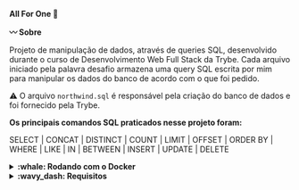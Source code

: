 <strong>All For One :triangular_flag_on_post: </strong>

<strong>:wavy_dash: Sobre</strong>

Projeto de manipulação de dados, através de queries SQL, desenvolvido durante o curso de Desenvolvimento Web Full Stack da Trybe. Cada arquivo iniciado pela palavra desafio armazena uma query SQL escrita por mim para manipular os dados do banco de acordo com o que foi pedido.

⚠️ O arquivo ``northwind.sql`` é responsável pela criação do banco de dados e foi fornecido pela Trybe.

<strong> Os principais comandos SQL praticados nesse projeto foram: </strong>

SELECT | CONCAT | DISTINCT | COUNT | LIMIT | OFFSET | ORDER BY | WHERE | LIKE | IN | BETWEEN | INSERT | UPDATE | DELETE

<details>
<summary><strong>:whale: Rodando com o Docker</strong></summary><br />

Obs: O seu docker-compose precisa estar na versão 1.29 ou superior.
 
Clone o repositório:
```bash
git clone git@github.com:layanenu/mysql-all-for-one.git
```

Entre no diretório car-shop:
```bash
cd mysql-all-for-one
```

Instale as dependências do projeto:
```bash
npm install
```
  
Suba a orquestração de containers:
```bash
docker-compose up -d
```
  
Esses serviços irão inicializar um container chamado all_for_one e outro chamado all_for_one_db
  
Execute as queries do arquivo ``northwind.sql`` no cliente MySQL para criar o banco de dados

Execute as queries dos arquivos iniciados pela palavra ``desafio`` no banco criado anteriormente para realizar cada busca
  
</details>

<details>
  <summary><strong>:wavy_dash: Requisitos</strong></summary><br />
1 - Exiba apenas os nomes dos produtos na tabela products.<br />
2 - Exiba os dados de todas as colunas da tabela products.<br />
3 - Escreva uma query que exiba os valores da coluna que representa a primary key da tabela products.<br />
4 - Conte quantos registros existem na coluna product_name da tabela products.<br />
5 - Monte uma query que exiba os dados da tabela products a partir do quarto registro até o décimo terceiro.<br />
6 - Exiba os dados das colunas product_name e id da tabela products de maneira que os resultados estejam em ordem alfabética dos nomes.<br />
7 - Mostre apenas os ids dos 5 últimos registros da tabela products (a ordernação deve ser baseada na coluna id).<br />
8 - Faça uma consulta que retorne três colunas, respectivamente, com os nomes 'A', 'Trybe' e 'eh', e com valores referentes a soma de '5 + 6', a string 'de', a soma de '2 + 8'.<br />
9 - Mostre todos os valores de notes da tabela purchase_orders que não são nulos.<br />
10 - Mostre todos os dados da tabela purchase_orders em ordem decrescente, ordenados por created_by em que o created_by é maior ou igual a 3.<br />
11 - Exiba os dados da coluna notes da tabela purchase_orders em que seu valor de Purchase generated based on Order é maior ou igual a 30 e menor ou igual a 39.<br />
12 - Mostre as submitted_date de purchase_orders em que a submitted_date é do dia 26 de abril de 2006.<br />
13 - Mostre o supplier_id das purchase_orders em que o supplier_id seja 1 ou 3.<br />
14 - Mostre os resultados da coluna supplier_id da tabela purchase_orders em que o supplier_id seja maior ou igual a 1 e menor ou igual 3.<br />
15 - Mostre somente as horas (sem os minutos e os segundos) da coluna submitted_date de todos registros da tabela purchase_orders.<br />
16 - Exiba a submitted_date das purchase_orders que estão entre 2006-01-26 00:00:00 e 2006-03-31 23:59:59.<br />
17 - Mostre os registros das colunas id e supplier_id das purchase_orders em que os supplier_id sejam tanto 1, ou 3, ou 5, ou 7.<br />
18 - Mostre todos os registros de purchase_orders que tem o supplier_id igual a 3 e status_id igual a 2.<br />
19 - Mostre a quantidade de pedidos que foram feitos na tabela orders pelo employee_id igual a 5 ou 6, e que foram enviados através do método(coluna) shipper_id igual a 2.<br />
20 - Adicione à tabela order_details um registro com order_id: 69, product_id: 80, quantity: 15.0000, unit_price: 15.0000, discount: 0, status_id: 2, date_allocated: NULL, purchase_order_id: NULL e inventory_id: 129.<br />
21 - Adicione com um único INSERT, duas linhas à tabela order_details com os mesmos dados do requisito 20.<br />
22 - Atualize todos os dados da coluna discount, na tabela order_details, para 15.<br />
23 - Atualize os dados da coluna discount da tabela order_details para 30, onde o valor na coluna unit_price seja menor que 10.0000.<br />
24 - Atualize os dados da coluna discount da tabela order_details para 45, onde o valor na coluna unit_price seja maior que 10.0000 e o id seja um número entre 30 e 40.<br />
25 - Delete todos os dados em que a unit_price da tabela order_details seja menor que 10.0000.<br />
26 - Delete todos os dados em que a unit_price da tabela order_details seja maior que 10.0000.<br />
27 - Delete todos os dados da tabela order_details.<br />
</details>

